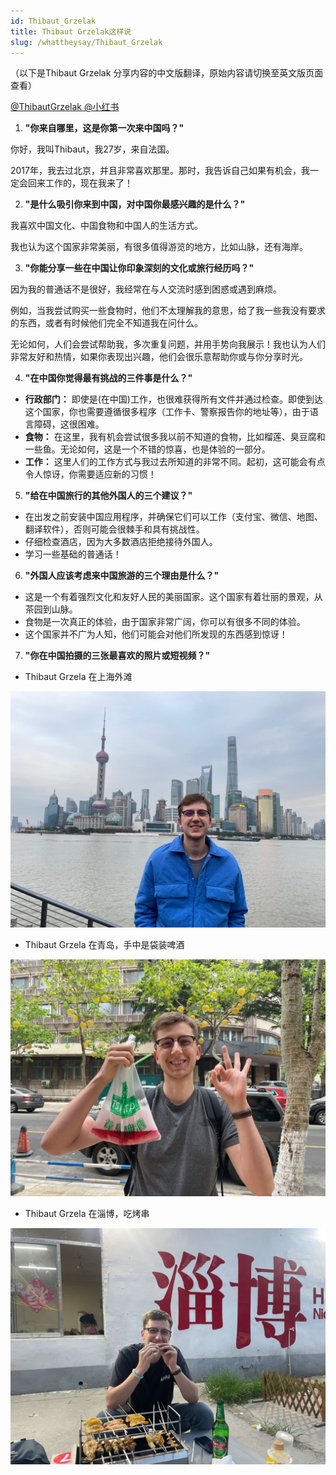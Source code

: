 ```yaml
---
id: Thibaut_Grzelak
title: Thibaut Grzelak这样说
slug: /whattheysay/Thibaut_Grzelak
---
```


（以下是Thibaut Grzelak 分享内容的中文版翻译，原始内容请切换至英文版页面查看）

[@ThibautGrzelak @小红书](https://www.xiaohongshu.com/user/profile/650068660000000004026a3c)


1. **"你来自哪里，这是你第一次来中国吗？"**

你好，我叫Thibaut，我27岁，来自法国。

2017年，我去过北京，并且非常喜欢那里。那时，我告诉自己如果有机会，我一定会回来工作的，现在我来了！

2. **"是什么吸引你来到中国，对中国你最感兴趣的是什么？"**

我喜欢中国文化、中国食物和中国人的生活方式。

我也认为这个国家非常美丽，有很多值得游览的地方，比如山脉，还有海岸。

3. **"你能分享一些在中国让你印象深刻的文化或旅行经历吗？"**

因为我的普通话不是很好，我经常在与人交流时感到困惑或遇到麻烦。

例如，当我尝试购买一些食物时，他们不太理解我的意思，给了我一些我没有要求的东西，或者有时候他们完全不知道我在问什么。

无论如何，人们会尝试帮助我，多次重复问题，并用手势向我展示！我也认为人们非常友好和热情，如果你表现出兴趣，他们会很乐意帮助你或与你分享时光。

4. **"在中国你觉得最有挑战的三件事是什么？"**

*  **行政部门：** 即使是(在中国)工作，也很难获得所有文件并通过检查。即使到达这个国家，你也需要遵循很多程序（工作卡、警察报告你的地址等），由于语言障碍，这很困难。
*  **食物：** 在这里，我有机会尝试很多我以前不知道的食物，比如榴莲、臭豆腐和一些鱼。无论如何，这是一个不错的惊喜，也是体验的一部分。
*  **工作：** 这里人们的工作方式与我过去所知道的非常不同。起初，这可能会有点令人惊讶，你需要适应新的习惯！

5. **"给在中国旅行的其他外国人的三个建议？"**

* 在出发之前安装中国应用程序，并确保它们可以工作（支付宝、微信、地图、翻译软件），否则可能会很棘手和具有挑战性。
* 仔细检查酒店，因为大多数酒店拒绝接待外国人。
* 学习一些基础的普通话！

6. **"外国人应该考虑来中国旅游的三个理由是什么？"**

*  这是一个有着强烈文化和友好人民的美丽国家。这个国家有着壮丽的景观，从茶园到山脉。
* 食物是一次真正的体验，由于国家非常广阔，你可以有很多不同的体验。
* 这个国家并不广为人知，他们可能会对他们所发现的东西感到惊讶！

7. **"你在中国拍摄的三张最喜欢的照片或短视频？"**

* Thibaut Grzela 在上海外滩

![Thibaut_Grzelak_1](./img/Thibaut_Grzelak/Thibaut_Grzelak_1.png)

* Thibaut Grzela 在青岛，手中是袋装啤酒

![Thibaut_Grzelak_2](./img/Thibaut_Grzelak/Thibaut_Grzelak_2.png)

* Thibaut Grzela 在淄博，吃烤串

![Thibaut_Grzelak_3](./img/Thibaut_Grzelak/Thibaut_Grzelak_3.png)